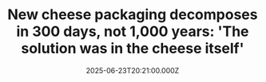 ---
title: "New cheese packaging decomposes in 300 days, not 1,000 years: 'The solution was in the cheese itself'"
date: 2025-06-23T20:21:00.000Z
category: Human Kindness
externalLink: "https://www.goodgoodgood.co/articles/nestle-cheese-single-plastic-waste"
image: ""
excerpt: "Ogilvy and Nestlé have teamed up to create a new ‘whey’ to carry your dairy.…"
---